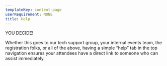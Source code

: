 ```yaml
---
templateKey: content-page
userRequirement: NONE
title: Help
---
```

YOU DECIDE!

Whether this goes to our tech support group, your internal events team, the registration folks, or all of the above, having a simple “help” tab in the top navigation ensures your attendees have a direct link to someone who can assist immediately.